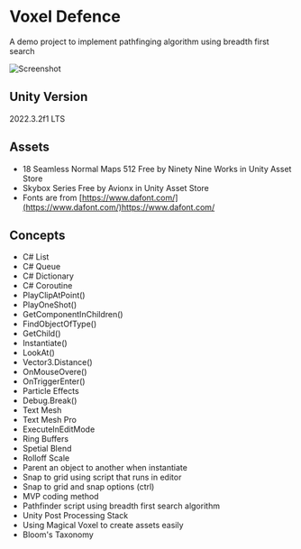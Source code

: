 # Voxel Defence
A demo project to implement pathfinging algorithm using breadth first search
 
![Screenshot](https://github.com/sinamhdn/unity-voxel-defence/assets/34884156/14dac5bb-002d-47f0-988b-8fbb0236b4d4)

## Unity Version
2022.3.2f1 LTS

## Assets
- 18 Seamless Normal Maps 512 Free by Ninety Nine Works in Unity Asset Store
- Skybox Series Free by Avionx in Unity Asset Store
- Fonts are from [https://www.dafont.com/](https://www.dafont.com/)https://www.dafont.com/

## Concepts
- C# List
- C# Queue
- C# Dictionary
- C# Coroutine
- PlayClipAtPoint()
- PlayOneShot()
- GetComponentInChildren()
- FindObjectOfType()
- GetChild()
- Instantiate()
- LookAt()
- Vector3.Distance()
- OnMouseOvere()
- OnTriggerEnter()
- Particle Effects
- Debug.Break()
- Text Mesh
- Text Mesh Pro
- ExecuteInEditMode
- Ring Buffers
- Spetial Blend
- Rolloff Scale
- Parent an object to another when instantiate
- Snap to grid using script that runs in editor
- Snap to grid and snap options (ctrl)
- MVP coding method
- Pathfinder script using breadth first search algorithm
- Unity Post Processing Stack
- Using Magical Voxel to create assets easily
- Bloom's Taxonomy
